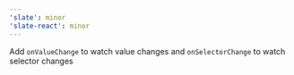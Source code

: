 ```yaml
---
'slate': minor
'slate-react': minor
---
```


Add `onValueChange` to watch value changes and `onSelectorChange` to watch selector changes
